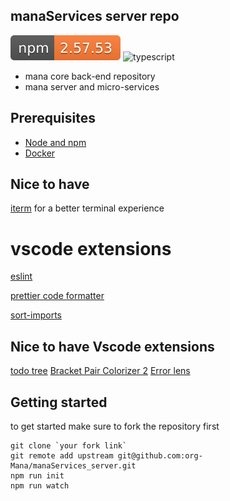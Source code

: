 ## manaServices server repo

![current version](badges/version.svg) ![typescript](https://img.shields.io/badge/built%20with-typescript-3178C6.svg)

- mana core back-end repository
- mana server and micro-services

## Prerequisites

- [Node and npm](https://nodejs.org/en/download/)
- [Docker](https://www.docker.com/)

## Nice to have

[iterm](https://iterm2.com/) for a better terminal experience

# vscode extensions

[eslint](https://marketplace.visualstudio.com/items?itemName=dbaeumer.vscode-eslint)

[prettier code formatter](https://marketplace.visualstudio.com/items?itemName=esbenp.prettier-vscode)

[sort-imports](https://marketplace.visualstudio.com/items?itemName=amatiasq.sort-imports)

## Nice to have Vscode extensions

[todo tree](https://marketplace.visualstudio.com/items?itemName=Gruntfuggly.todo-tree)
[Bracket Pair Colorizer 2](https://marketplace.visualstudio.com/items?itemName=CoenraadS.bracket-pair-colorizer-2)
[Error lens](https://marketplace.visualstudio.com/items?itemName=usernamehw.errorlens)

## Getting started

to get started make sure to fork the repository first

```
git clone `your fork link`
git remote add upstream git@github.com:org-Mana/manaServices_server.git
npm run init
npm run watch

```
